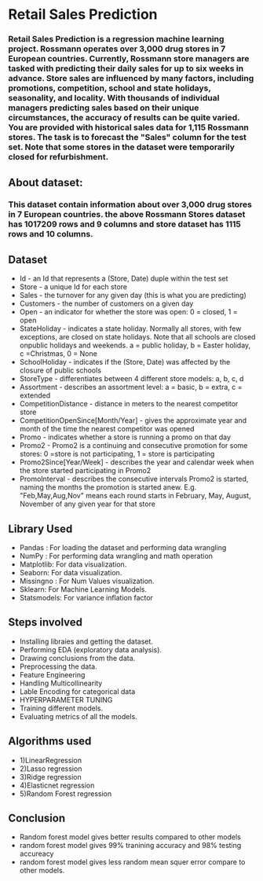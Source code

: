 # Retail Sales Prediction
### Retail Sales Prediction is a regression machine learning project. Rossmann operates over 3,000 drug stores in 7 European countries. Currently, Rossmann store managers are tasked with predicting their daily sales for up to six weeks in advance. Store sales are influenced by many factors, including promotions, competition, school and state holidays, seasonality, and locality. With thousands of individual managers predicting sales based on their unique circumstances, the accuracy of results can be quite varied. You are provided with historical sales data for 1,115 Rossmann stores. The task is to forecast the "Sales" column for the test set. Note that some stores in the dataset were temporarily closed for refurbishment.

## About dataset:
### This dataset contain information about over 3,000 drug stores in 7 European countries. the above Rossmann Stores dataset has 1017209 rows and 9 columns and store dataset has 1115 rows and 10 columns.

## Dataset
- Id - an Id that represents a (Store, Date) duple within the test set
- Store - a unique Id for each store
- Sales - the turnover for any given day (this is what you are predicting)
- Customers - the number of customers on a given day
- Open - an indicator for whether the store was open: 0 = closed, 1 = open
- StateHoliday - indicates a state holiday. Normally all stores, with few exceptions, are closed on state holidays. Note that all schools are closed onpublic holidays and weekends. a = public holiday, b = Easter holiday, c =Christmas, 0 = None
- SchoolHoliday - indicates if the (Store, Date) was affected by the closure of public schools
- StoreType - differentiates between 4 different store models: a, b, c, d
- Assortment - describes an assortment level: a = basic, b = extra, c = extended
- CompetitionDistance - distance in meters to the nearest competitor store
- CompetitionOpenSince[Month/Year] - gives the approximate year and month of the time the nearest competitor was opened
- Promo - indicates whether a store is running a promo on that day
- Promo2 - Promo2 is a continuing and consecutive promotion for some stores: 0 =store is not participating, 1 = store is participating
- Promo2Since[Year/Week] - describes the year and calendar week when the store started participating in Promo2
- PromoInterval - describes the consecutive intervals Promo2 is started, naming the months the promotion is started anew. E.g. "Feb,May,Aug,Nov" means each round starts in February, May, August, November of any given year for that store

## Library Used
- Pandas : For loading the dataset and performing data wrangling
- NumPy : For performing data wrangling and math operation 
- Matplotlib: For data visualization.
- Seaborn: For data visualization.
- Missingno : For Num Values visualization. 
- Sklearn: For Machine Learning Models.
- Statsmodels: For variance inflation factor

## Steps involved
- Installing libraies and getting the dataset.
- Performing EDA (exploratory data analysis).
- Drawing conclusions from the data.
- Preprocessing the data.
- Feature Engineering
- Handling Multicollinearity
- Lable Encoding for categorical data 
- HYPERPARAMETER TUNING
- Training different models.
- Evaluating metrics of all the models.

## Algorithms used
- 1)LinearRegression
- 2)Lasso regression
- 3)Ridge regression
- 4)Elasticnet regression
- 5)Random Forest regression

## Conclusion
-  Random forest model gives better results compared to other models
- random forest model gives 99% tranining accuracy and 98% testing accureacy
- random forest model gives less random mean squer error compare to other models.
